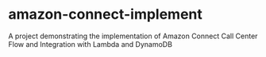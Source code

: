 # amazon-connect-implement
A project demonstrating the implementation of Amazon Connect Call Center Flow and Integration with Lambda and DynamoDB
